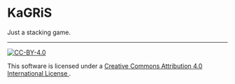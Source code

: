 # KaGRiS

Just a stacking game.

---

<a rel="license" href="http://creativecommons.org/licenses/by/4.0">
    <img alt="CC-BY-4.0" style="border-width:0" src="https://i.creativecommons.org/l/by/4.0/88x31.png">
</a>

This software is licensed under a 
<a rel="license" href="http://creativecommons.org/licenses/by/4.0">
    Creative Commons Attribution 4.0 International License
</a>.
